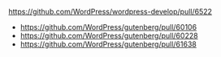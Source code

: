 https://github.com/WordPress/wordpress-develop/pull/6522

-   https://github.com/WordPress/gutenberg/pull/60106
-   https://github.com/WordPress/gutenberg/pull/60228
-   https://github.com/WordPress/gutenberg/pull/61638
